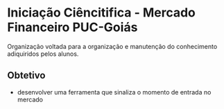 # Iniciação Ciêncitifica - Mercado Financeiro PUC-Goiás

Organização voltada para a organização e manutenção do conhecimento adiquiridos pelos alunos.
## Obtetivo
  - desenvolver uma ferramenta que sinaliza o momento de entrada no mercado
